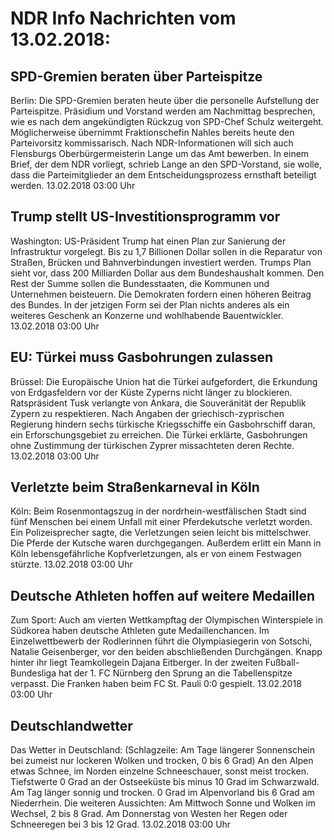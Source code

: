 # NDR Info Nachrichten vom 13.02.2018:


## SPD-Gremien beraten über Parteispitze
Berlin: Die SPD-Gremien beraten heute über die personelle Aufstellung der Parteispitze. Präsidium und Vorstand werden am Nachmittag besprechen, wie es nach dem angekündigten Rückzug von SPD-Chef Schulz weitergeht. Möglicherweise übernimmt Fraktionschefin Nahles bereits heute den Parteivorsitz kommissarisch. Nach NDR-Informationen will sich auch Flensburgs Oberbürgermeisterin Lange um das Amt bewerben. In einem Brief, der dem NDR vorliegt, schrieb Lange an den SPD-Vorstand, sie wolle, dass die Parteimitglieder an dem Entscheidungsprozess ernsthaft beteiligt werden. 13.02.2018 03:00 Uhr 

## Trump stellt US-Investitionsprogramm vor
Washington: US-Präsident Trump hat einen Plan zur Sanierung der Infrastruktur vorgelegt. Bis zu 1,7 Billionen Dollar sollen in die Reparatur von Straßen, Brücken und Bahnverbindungen investiert werden. Trumps Plan sieht vor, dass 200 Milliarden Dollar aus dem Bundeshaushalt kommen. Den Rest der Summe sollen die Bundesstaaten, die Kommunen und Unternehmen beisteuern. Die Demokraten fordern einen höheren Beitrag des Bundes. In der jetzigen Form sei der Plan nichts anderes als ein weiteres Geschenk an Konzerne und wohlhabende Bauentwickler. 13.02.2018 03:00 Uhr 

## EU: Türkei muss Gasbohrungen zulassen
Brüssel: Die Europäische Union hat die Türkei aufgefordert, die Erkundung von Erdgasfeldern vor der Küste Zyperns nicht länger zu blockieren. Ratspräsident Tusk verlangte von Ankara, die Souveränität der Republik Zypern zu respektieren. Nach Angaben der griechisch-zyprischen Regierung hindern sechs türkische Kriegsschiffe ein Gasbohrschiff daran, ein Erforschungsgebiet zu erreichen. Die Türkei erklärte, Gasbohrungen ohne Zustimmung der türkischen Zyprer missachteten deren Rechte. 13.02.2018 03:00 Uhr 

## Verletzte beim Straßenkarneval in Köln
Köln: Beim Rosenmontagszug in der nordrhein-westfälischen Stadt sind fünf Menschen bei einem Unfall mit einer Pferdekutsche verletzt worden. Ein Polizeisprecher sagte, die Verletzungen seien leicht bis mittelschwer. Die Pferde der Kutsche waren durchgegangen. Außerdem erlitt ein Mann in Köln lebensgefährliche Kopfverletzungen, als er von einem Festwagen stürzte. 13.02.2018 03:00 Uhr 

## Deutsche Athleten hoffen auf weitere Medaillen
Zum Sport: Auch am vierten Wettkampftag der Olympischen Winterspiele in Südkorea haben deutsche Athleten gute Medaillenchancen. Im Einzelwettbewerb der Rodlerinnen führt die Olympiasiegerin von Sotschi, Natalie Geisenberger, vor den beiden abschließenden Durchgängen. Knapp hinter ihr liegt Teamkollegein Dajana Eitberger. In der zweiten Fußball-Bundesliga hat der 1. FC Nürnberg den Sprung an die Tabellenspitze verpasst. Die Franken haben beim FC St. Pauli 0:0 gespielt. 13.02.2018 03:00 Uhr 

## Deutschlandwetter
Das Wetter in Deutschland:
(Schlagzeile: Am Tage längerer Sonnenschein bei zumeist nur lockeren Wolken und trocken, 0 bis 6 Grad) An den Alpen etwas Schnee, im Norden einzelne Schneeschauer, sonst meist trocken. Tiefstwerte 0 Grad an der Ostseeküste bis minus 10 Grad im Schwarzwald. Am Tag länger sonnig und trocken. 0 Grad im Alpenvorland bis 6 Grad am Niederrhein. Die weiteren Aussichten: Am Mittwoch Sonne und Wolken im Wechsel, 2 bis 8 Grad. Am Donnerstag von Westen her Regen oder Schneeregen bei 3 bis 12 Grad. 13.02.2018 03:00 Uhr 
